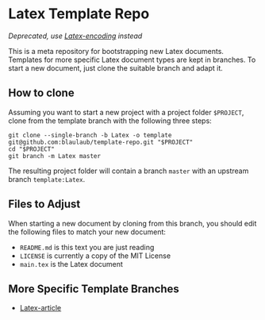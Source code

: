 # Latex Template Repo

_Deprecated, use [Latex-encoding](https://github.com/blaulaub/template-repo/tree/Latex-encoding) instead_

This is a meta repository for bootstrapping new Latex documents.
Templates for more specific Latex document types are kept in branches.
To start a new document, just clone the suitable branch and adapt it.

## How to clone

Assuming you want to start a new project with a project folder `$PROJECT`,
clone from the template branch with the following three steps:

```
git clone --single-branch -b Latex -o template git@github.com:blaulaub/template-repo.git "$PROJECT"
cd "$PROJECT"
git branch -m Latex master
```

The resulting project folder will contain a branch `master` with an upstream
branch `template:Latex`.

## Files to Adjust

When starting a new document by cloning from this branch, you should edit the
following files to match your new document:

- `README.md` is this text you are just reading
- `LICENSE` is currently a copy of the MIT License
- `main.tex` is the Latex document

## More Specific Template Branches

- [Latex-article](https://github.com/blaulaub/template-repo/tree/Latex-article)
